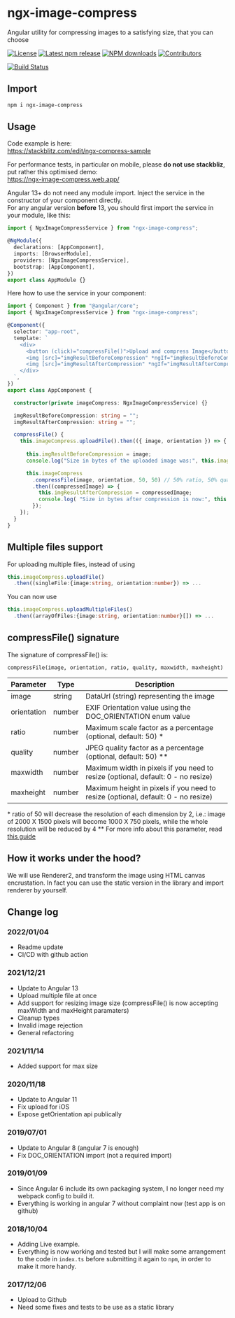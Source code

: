 # ngx-image-compress

Angular utility for compressing images to a satisfying size, that you can choose

[![License](https://img.shields.io/npm/l/ngx-image-compress?color=5470c6)](https://github.com/ngx-image-compress/actions/blob/master/LICENSE) [![Latest npm release](https://img.shields.io/npm/v/ngx-image-compress?color=91cc75)](https://www.npmjs.com/package/ngx-image-compress) [![NPM downloads](https://img.shields.io/npm/dm/ngx-image-compress.svg?label=npm%20downloads&style=flat&color=fac858)](https://www.npmjs.com/package/ngx-image-compress) [![Contributors](https://img.shields.io/github/contributors/dfa1234/ngx-image-compress?color=3ba272)](https://github.com/dfa1234/ngx-image-compress/graphs/contributors) 

[![Build Status](https://github.com/dfa1234/ngx-image-compress/actions/workflows/on-merge.yml/badge.svg)](https://github.com/dfa1234/ngx-image-compress/actions/workflows/on-merge.yml)

## Import

```sh
npm i ngx-image-compress
```

## Usage

Code example is here:  
https://stackblitz.com/edit/ngx-compress-sample

For performance tests, in particular on mobile, please **do not use stackbliz**, put rather this optimised demo:  
https://ngx-image-compress.web.app/

Angular 13+ do not need any module import. Inject the service in the constructor of your component directly.  
For any angular version **before** 13, you should first import the service in your module, like this:

```typescript
import { NgxImageCompressService } from "ngx-image-compress";

@NgModule({
  declarations: [AppComponent],
  imports: [BrowserModule],
  providers: [NgxImageCompressService],
  bootstrap: [AppComponent],
})
export class AppModule {}
```

Here how to use the service in your component:

```typescript
import { Component } from "@angular/core";
import { NgxImageCompressService } from "ngx-image-compress";

@Component({
  selector: "app-root",
  template: `
    <div>
      <button (click)="compressFile()">Upload and compress Image</button>
      <img [src]="imgResultBeforeCompression" *ngIf="imgResultBeforeCompression" />
      <img [src]="imgResultAfterCompression" *ngIf="imgResultAfterCompression"  />
    </div>
  `,
})
export class AppComponent {

  constructor(private imageCompress: NgxImageCompressService) {}

  imgResultBeforeCompression: string = "";
  imgResultAfterCompression: string = "";

  compressFile() {
    this.imageCompress.uploadFile().then(({ image, orientation }) => {
    
      this.imgResultBeforeCompression = image;
      console.log("Size in bytes of the uploaded image was:", this.imageCompress.byteCount(image));

      this.imageCompress
        .compressFile(image, orientation, 50, 50) // 50% ratio, 50% quality
        .then((compressedImage) => {
          this.imgResultAfterCompression = compressedImage;
          console.log( "Size in bytes after compression is now:", this.imageCompress.byteCount(compressedImage));
        });
    });
  }
}
```

## Multiple files support

For uploading multiple files, instead of using

```ts
this.imageCompress.uploadFile()
  .then((singleFile:{image:string, orientation:number}) => ...
```

You can now use

```ts
this.imageCompress.uploadMultipleFiles()
  .then((arrayOfFiles:{image:string, orientation:number}[]) => ...
```

## compressFile() signature

The signature of compressFile() is:

`compressFile(image, orientation, ratio, quality, maxwidth, maxheight)`

| Parameter   | Type   | Description                                                                       |
| ----------- | ------ | --------------------------------------------------------------------------------- |
| image       | string | DataUrl (string) representing the image                                           |
| orientation | number | EXIF Orientation value using the DOC_ORIENTATION enum value                       |
| ratio       | number | Maximum scale factor as a percentage (optional, default: 50) \*                   |
| quality     | number | JPEG quality factor as a percentage (optional, default: 50) \*\*                  |
| maxwidth    | number | Maximum width in pixels if you need to resize (optional, default: 0 - no resize)  |
| maxheight   | number | Maximum height in pixels if you need to resize (optional, default: 0 - no resize) |

\* ratio of 50 will decrease the resolution of each dimension by 2, i.e.:
image of 2000 X 1500 pixels will become 1000 X 750 pixels, while the whole resolution will be reduced by 4 
\*\* For more info about this parameter, read [this guide](http://fotoforensics.com/tutorial-estq.php)

## How it works under the hood?

We will use Renderer2, and transform the image using HTML canvas encrustation.
In fact you can use the static version in the library and import renderer by yourself.

## Change log

### 2022/01/04

- Readme update
- CI/CD with github action

### 2021/12/21

- Update to Angular 13
- Upload multiple file at once
- Add support for resizing image size (compressFile() is now accepting maxWidth and maxHeight paramaters)
- Cleanup types
- Invalid image rejection
- General refactoring

### 2021/11/14

- Added support for max size

### 2020/11/18

- Update to Angular 11
- Fix upload for iOS
- Expose getOrientation api publically

### 2019/07/01

- Update to Angular 8 (angular 7 is enough)
- Fix DOC_ORIENTATION import (not a required import)

### 2019/01/09

- Since Angular 6 include its own packaging system, I no longer need my webpack config to build it.
- Everything is working in angular 7 without complaint now (test app is on github)

### 2018/10/04

- Adding Live example.
- Everything is now working and tested but I will make some arrangement to the code in `index.ts` before submitting it again to `npm`, in order to make it more handy.

### 2017/12/06

- Upload to Github
- Need some fixes and tests to be use as a static library
